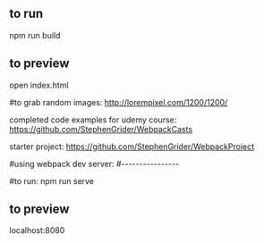 

## to run
npm run build

## to preview
open index.html

#to grab random images:
http://lorempixel.com/1200/1200/

completed code examples for udemy course:
https://github.com/StephenGrider/WebpackCasts

starter project:
https://github.com/StephenGrider/WebpackProject

#using webpack dev server:
#----------------

#to run:
npm run serve

## to preview
localhost:8080